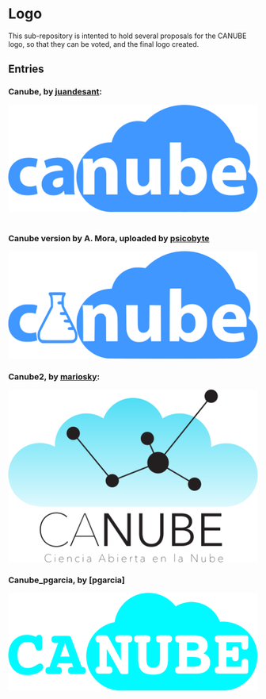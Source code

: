 Logo
====

This sub-repository is intented to hold several proposals for the CANUBE logo, so that they can be voted, and the final logo created.

Entries
-------

### Canube, by [juandesant](https://github.com/juandesant):

![streamlined logo, single color (dark cyan), mostly a dark cyan, with canube in lowercase set in Myriad Pro, with nube in negative on a rounded cloud with 5 lobes.](./Canube.juandesant.svg)
<br /><br />

### Canube version by A. Mora, uploaded by [psicobyte](https://github.com/psicobyte)

![streamlined logo, single color (dark cyan), with canube in lowercase set in Myriad Pro, and the a changed into a flask; nube is in negative on a rounded cloud with 5 lobes.](./Canube.aMora_colorPlano.svg)

### Canube2, by [mariosky](https://github.com/mariosky):

![Logo with CANUBE in capital letters set in a Sans-Serif font; the NUBE part is set in bold; CANUBE is under a simmetric, five-lobed cloud, and the legend Ciencia Abierta en la nube underneath.](./CANUBE2.svg)

###  Canube_pgarcia, by [pgarcia]
![proposal by PGarcia](./canube_pgarcia.svg)